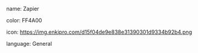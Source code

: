 name: Zapier

color: FF4A00

icon: https://img.enkipro.com/d15f04de9e838e31390301d9334b92b4.png

language: General